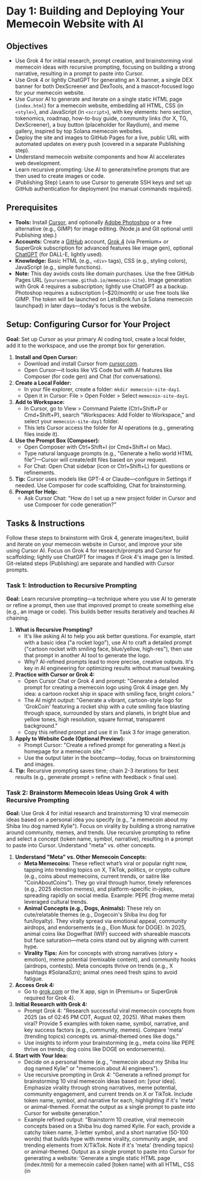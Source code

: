 # Day 1: Building and Deploying Your Memecoin Website with AI

## Objectives
- Use Grok 4 for initial research, prompt creation, and brainstorming viral memecoin ideas with recursive prompting, focusing on building a strong narrative, resulting in a prompt to paste into Cursor.
- Use Grok 4 or lightly ChatGPT for generating an X banner, a single DEX banner for both DexScreener and DexTools, and a mascot-focused logo for your memecoin website.
- Use Cursor AI to generate and iterate on a single static HTML page (`index.html`) for a memecoin website, embedding all HTML, CSS (in `<style>`), and JavaScript (in `<script>`), with key elements: hero section, tokenomics, roadmap, how-to-buy guide, community links (for X, TG, DexScreener), a buy button (placeholder for Raydium), and meme gallery, inspired by top Solana memecoin websites.
- Deploy the site and images to GitHub Pages for a live, public URL with automated updates on every push (covered in a separate Publishing step).
- Understand memecoin website components and how AI accelerates web development.
- Learn recursive prompting: Use AI to generate/refine prompts that are then used to create images or code.
- (Publishing Step) Learn to use Cursor to generate SSH keys and set up GitHub authentication for deployment (no manual commands required).

## Prerequisites
- **Tools:** Install [Cursor](https://cursor.com/), and optionally [Adobe Photoshop](https://www.adobe.com/products/photoshop.html) or a free alternative (e.g., GIMP) for image editing. (Node.js and Git optional until Publishing step.)
- **Accounts:** Create a [GitHub](https://github.com/) account, [Grok 4](https://grok.com/) (via Premium+ or SuperGrok subscription for advanced features like image gen), optional [ChatGPT](https://chat.openai.com/) (for DALL-E, lightly used).
- **Knowledge:** Basic HTML (e.g., `<div>` tags), CSS (e.g., styling colors), JavaScript (e.g., simple functions).
- **Note:** This day avoids costs like domain purchases. Use the free GitHub Pages URL (`yourusername.github.io/memecoin-site`). Image generation with Grok 4 requires a subscription; lightly use ChatGPT as a backup. Photoshop requires a subscription (~$20/month) or use free tools like GIMP. The token will be launched on LetsBonk.fun (a Solana memecoin launchpad) in later days—today's focus is the website.

## Setup: Configuring Cursor for Your Project
**Goal:** Set up Cursor as your primary AI coding tool, create a local folder, add it to the workspace, and use the prompt box for generation.

1. **Install and Open Cursor:**
   - Download and install Cursor from [cursor.com](https://cursor.com/).
   - Open Cursor—it looks like VS Code but with AI features like Composer (for code gen) and Chat (for conversations).
2. **Create a Local Folder:**
   - In your file explorer, create a folder: `mkdir memecoin-site-day1`.
   - Open it in Cursor: File > Open Folder > Select `memecoin-site-day1`.
3. **Add to Workspace:**
   - In Cursor, go to View > Command Palette (Ctrl+Shift+P or Cmd+Shift+P), search "Workspaces: Add Folder to Workspace," and select your `memecoin-site-day1` folder.
   - This lets Cursor access the folder for AI operations (e.g., generating files inside it).
4. **Use the Prompt Box (Composer):**
   - Open Composer with Ctrl+Shift+I (or Cmd+Shift+I on Mac).
   - Type natural language prompts (e.g., "Generate a hello world HTML file")—Cursor will create/edit files based on your request.
   - For Chat: Open Chat sidebar (icon or Ctrl+Shift+L) for questions or refinements.
5. **Tip:** Cursor uses models like GPT-4 or Claude—configure in Settings if needed. Use Composer for code scaffolding, Chat for brainstorming.
6. **Prompt for Help:**
   - Ask Cursor Chat: "How do I set up a new project folder in Cursor and use Composer for code generation?"

## Tasks & Instructions
Follow these steps to brainstorm with Grok 4, generate images/text, build and iterate on your memecoin website in Cursor, and improve your site using Cursor AI. Focus on Grok 4 for research/prompts and Cursor for scaffolding; lightly use ChatGPT for images if Grok 4's image gen is limited. Git-related steps (Publishing) are separate and handled with Cursor prompts.

### Task 1: Introduction to Recursive Prompting
**Goal:** Learn recursive prompting—a technique where you use AI to generate or refine a prompt, then use that improved prompt to create something else (e.g., an image or code). This builds better results iteratively and teaches AI chaining.

1. **What is Recursive Prompting?**
   - It's like asking AI to help you ask better questions. For example, start with a basic idea ("a rocket logo"), use AI to craft a detailed prompt ("cartoon rocket with smiling face, blue/yellow, high-res"), then use that prompt in another AI tool to generate the logo.
   - Why? AI-refined prompts lead to more precise, creative outputs. It's key in AI engineering for optimizing results without manual tweaking.
2. **Practice with Cursor or Grok 4:**
   - Open Cursor Chat or Grok 4 and prompt: "Generate a detailed prompt for creating a memecoin logo using Grok 4 image gen. My idea: a cartoon rocket ship in space with smiling face, bright colors."
   - The AI might output: "Generate a vibrant, cartoon-style logo for 'GrokCoin' featuring a rocket ship with a cute smiling face blasting through space, surrounded by stars and planets, in bright blue and yellow tones, high resolution, square format, transparent background."
   - Copy this refined prompt and use it in Task 3 for image generation.
3. **Apply to Website Code (Optional Preview):**
   - Prompt Cursor: "Create a refined prompt for generating a Next.js homepage for a memecoin site."
   - Use the output later in the bootcamp—today, focus on brainstorming and images.
4. **Tip:** Recursive prompting saves time; chain 2-3 iterations for best results (e.g., generate prompt > refine with feedback > final use).

### Task 2: Brainstorm Memecoin Ideas Using Grok 4 with Recursive Prompting
**Goal:** Use Grok 4 for initial research and brainstorming 10 viral memecoin ideas based on a personal idea you specify (e.g., "a memecoin about my Shiba Inu dog named Kylie"). Focus on virality by building a strong narrative around community, memes, and trends. Use recursive prompting to refine and select a concept (token name, symbol, narrative), resulting in a prompt to paste into Cursor. Understand "meta" vs. other concepts.

1. **Understand "Meta" vs. Other Memecoin Concepts:**
   - **Meta Memecoins:** These reflect what’s viral or popular right now, tapping into trending topics on X, TikTok, politics, or crypto culture (e.g., coins about memecoins, current trends, or satire like "CoinAboutCoins"). They go viral through humor, timely references (e.g., 2025 election memes), and platform-specific in-jokes, spreading rapidly on social media. Example: PEPE (frog meme meta) leveraged cultural trends.
   - **Animal Concepts (e.g., Dogs, Animals):** These rely on cute/relatable themes (e.g., Dogecoin's Shiba Inu dog for fun/loyalty). They virally spread via emotional appeal, community airdrops, and endorsements (e.g., Elon Musk for DOGE). In 2025, animal coins like Dogwifhat (WIF) succeed with shareable mascots but face saturation—meta coins stand out by aligning with current hype.
   - **Virality Tips:** Aim for concepts with strong narratives (story + emotion), meme potential (remixable content), and community hooks (airdrops, contests). Meta concepts thrive on trends (e.g., X hashtags #SolanaSzn); animal ones need fresh spins to avoid fatigue.
2. **Access Grok 4:**
   - Go to [grok.com](https://grok.com/) or the X app, sign in (Premium+ or SuperGrok required for Grok 4).
3. **Initial Research with Grok 4:**
   - Prompt Grok 4: "Research successful viral memecoin concepts from 2025 (as of 02:45 PM CDT, August 02, 2025). What makes them viral? Provide 5 examples with token name, symbol, narrative, and key success factors (e.g., community, memes). Compare 'meta' (trending topics) concepts vs. animal-themed ones like dogs."
   - Use insights to inform your brainstorming (e.g., meta coins like PEPE thrive on trends; dog coins like DOGE on endorsements).
4. **Start with Your Idea:**
   - Decide on a personal theme (e.g., "memecoin about my Shiba Inu dog named Kylie" or "memecoin about AI engineers").
   - Use recursive prompting in Grok 4: "Generate a refined prompt for brainstorming 10 viral memecoin ideas based on: [your idea]. Emphasize virality through strong narratives, meme potential, community engagement, and current trends on X or TikTok. Include token name, symbol, and narrative for each, highlighting if it's 'meta' or animal-themed. Format the output as a single prompt to paste into Cursor for website generation."
   - Example refined output: "Brainstorm 10 creative, viral memecoin concepts based on a Shiba Inu dog named Kylie. For each, provide a catchy token name, 3-letter symbol, and a short narrative (50-100 words) that builds hype with meme virality, community angle, and trending elements from X/TikTok. Note if it's 'meta' (trending topics) or animal-themed. Output as a single prompt to paste into Cursor for generating a website: 'Generate a single static HTML page (index.html) for a memecoin called [token name] with all HTML, CSS (in <style> tags), and JavaScript (in <script> tags). Include a bold hero section with coin name [token name], tagline [narrative summary], and mascot logo image, a vibrant tokenomics table, an interactive roadmap, a clear how-to-buy guide, community links, a buy button, and a responsive meme gallery, using a color palette inspired by [theme colors]. Use semantic HTML, responsive design, and a fun aesthetic inspired by top Solana memecoins.'"
5. **Brainstorm with Grok 4:**
   - Paste the refined prompt into Grok 4.
   - Grok will output 10 ideas, e.g.:
     - Idea 1 (Animal-Themed): Token Name: KylieShib, Symbol: KYL, Narrative: "KylieShib is the ultimate doggo coin for Shiba lovers! Inspired by your loyal Kylie, this memecoin celebrates fluffy adventures and airdrops tied to #DogTok trends. Join for meme contests—viral with cute pup videos!"
     - Idea 2 (Meta): Token Name: KylieMeta, Symbol: KMT, Narrative: "KylieMeta mocks 2025’s crypto hype! Kylie the Shiba 'meta-dog' roasts TikTok pump-and-dumps with irony. Narrative: A coin trending with #SolanaSzn—viral via X satire!"
   - Review ideas, comparing meta (trending, sustainable hype) vs. animal (cute, quick virality but risk of fad).
6. **Refine Selection Recursively:**
   - If needed, prompt Grok 4: "Refine my top 3 memecoin ideas from the list to maximize virality: Strengthen narratives with current X/TikTok trends, meme templates, and LetsBonk integration. Explain why a meta concept might outperform animal ones in 2025."
   - Finalize a viral concept (token name, symbol, narrative) with a strong narrative (e.g., story + memes + trends)—update all subsequent tasks with it.
7. **Prompt for Help:**
   - Ask Cursor Chat: "Help me select the most viral memecoin concept from Grok 4's brainstorm list, focusing on narrative strength and meta vs. animal tradeoffs."

### Task 3: Generate X Banner, DEX Banner, and Logo Using AI (Grok 4 and ChatGPT)
**Goal:** Create an X banner, a single DEX banner for both DexScreener and DexTools, and a mascot-focused logo for your memecoin website using Grok 4 and ChatGPT. Use recursive prompting in Grok 4 to refine prompts and store images locally until Publishing. Note that images may need editing in Photoshop or a free alternative.

1. **Choose Your AI Tools:**
   - **Grok 4:** Use [grok.com](https://grok.com/) or X app for initial prompt refinement and image gen (via Aurora or similar in Grok 4).
   - **ChatGPT (DALL-E):** Use [chat.openai.com](https://chat.openai.com/) for final image generation if Grok 4's output is limited (Plus subscription needed).
2. **Refine Prompts with Recursive Prompting in Grok 4:**
   - Prompt Grok 4: "Generate a refined prompt for a mascot-focused logo based on [your narrative]. Example: Cute Shiba dog with accessories."
   - Example refined output: "Generate a mascot-focused logo for 'KylieShib' featuring a cute Shiba Inu dog named Kylie with laser eyes, in bright red and white colors. High resolution, square format (e.g., 500x500 pixels), transparent background, PNG format."
3. **Generate the Logo:**
   - Paste the refined prompt into Grok 4 for initial gen. If unsatisfactory, refine in ChatGPT with: "Create a mascot-focused logo for 'KylieShib' featuring a cute Shiba Inu dog named Kylie with laser eyes, in red and white, 500x500 pixels, transparent PNG."
   - Download as `logo.png`.
4. **Generate the X Banner:**
   - Refined Prompt (use Grok 4 to improve): "Create a banner image for an X (Twitter) profile for '[your token name]'. Feature the mascot, tagline based on [your narrative], and elements like [theme, e.g., dogs in space]. High resolution, 1500x500 pixels, PNG format."
   - Use Grok 4, then refine in ChatGPT if needed: "Design an X banner for 'KylieShib' with a Shiba dog mascot, 'Loyal to the Moon' tagline, and space theme, 1500x500 pixels, PNG."
   - Download as `x-banner.png`.
5. **Generate the DEX Banner (for DexScreener and DexTools):**
   - Refined Prompt: "Create a banner image for DexScreener and DexTools for '[your token name]'. Feature the mascot, tagline from [your narrative], and theme elements. High resolution, 1500x500 pixels, PNG format."
   - Use Grok 4, then refine in ChatGPT if needed: "Create a DEX banner for 'KylieShib' with a Shiba dog mascot, 'To the Moon' tagline, and space theme, 1500x500 pixels, PNG."
   - Download as `dex-banner.png`.
6. **Image Editing with Photoshop or Free Alternative:**
   - **Why Edit?** AI-generated images might need cropping (e.g., remove unwanted backgrounds), resizing (e.g., exact 500x500 for logo), or adding typography (e.g., token name/symbol). Photoshop offers advanced tools; GIMP is a free option.
   - **Steps:**
     - Open each image (e.g., `logo.png`) in Photoshop or GIMP.
     - **Crop Background:** Use the "Magic Wand" or "Lasso" tool to select and remove unwanted areas, refine edges.
     - **Resize:** Go to "Image > Image Size," set logo to 500x500 pixels, banners to 1500x500 pixels.
     - **Add Typography:** Use the "Text" tool to add "[your token name]" or tagline if missing, matching the theme (e.g., bold red font).
     - **Save:** Export as PNG with transparent background (File > Export As > PNG).
   - **Tip:** If new to editing, watch a quick tutorial (e.g., YouTube search "GIMP basics") or ask Cursor Chat: "Guide me to crop and resize an image in Photoshop/GIMP."
7. **Store Images Locally:**
   - Create a folder `assets` in your `memecoin-site-day1` directory.
   - Move edited `logo.png`, `x-banner.png`, and `dex-banner.png` into `assets`.
   - **Note:** Images will be deployed to GitHub Pages in the Publishing step—keep them local for now.
8. **Prompt for Help:**
   - If the tool doesn't work, ask Cursor Chat: "How to generate images with Grok 4 and ChatGPT? Provide sample prompts for a memecoin mascot logo, X banner, and DEX banner."

### Task 4: Scaffold the Memecoin Website with Inspiration from Top Solana Memecoins
**Goal:** Create a single `index.html` file containing all HTML, CSS (in `<style>`), and JavaScript (in `<script>`) for a memecoin website, incorporating your AI-generated image URLs. Use recursive prompting in Cursor to refine the code prompt with inspiration from top Solana memecoin websites, leveraging colors from the images.

1. **Research Inspiration with Grok 4:**
   - Prompt Grok 4: "Suggest 5 top-performing memecoin websites on Solana from 2025 (as of 02:45 PM CDT, August 02, 2025). Provide their URLs, key design features (e.g., bold hero, meme galleries), and why they work for viral marketing."
   - Example output: "1. bonk.in - Bold hero with mascot, meme gallery, vibrant colors. 2. wifcoin.sol - Animated roadmap, community section, neon palette. 3. pepe.lol - Satirical design, tokenomics table, dark theme. 4. shibarmy.com - Dog-themed layout, how-to-buy guide, playful fonts. 5. metadog.io - Meta-narrative focus, interactive elements, sleek design."
   - Note these insights for your design.
2. **Refine the Prompt with Recursive Prompting in Cursor:**
   - Open Cursor Chat and prompt: "Generate a refined prompt for creating a single-page HTML memecoin website based on [your narrative]. Include a bold hero, vibrant tokenomics table, interactive roadmap, clear how-to-buy guide, community links (X, TG, DexScreener placeholders), a buy button (placeholder for Raydium), and responsive meme gallery, inspired by top Solana memecoin designs (e.g., bonk.in, wifcoin.sol). Use a color palette from [describe images, e.g., red and white for Shiba theme]."
   - Cursor will output a refined prompt, e.g., "Use primary color #FF0000 for backgrounds, secondary #FFFFFF for accents."
3. **Open Cursor Composer:**
   - Open Composer (Ctrl+Shift+I or Cmd+Shift+I).
4. **Paste Refined Prompt into Cursor Composer:**
   - Paste the refined prompt from Cursor Chat (replace with local image paths, e.g., `assets/logo.png`, and your selected concept; update to GitHub URLs in Publishing):
     ```
     Generate a single static HTML page (index.html) for a memecoin called "[your token name]" with all HTML, CSS (in <style> tags), and JavaScript (in <script> tags). Include:
     - A bold hero section with coin name, tagline based on [your narrative], mascot logo image (use this URL: assets/logo.png), and a placeholder buy button for Raydium (href='https://raydium.io/swap/?inputMint=sol&outputMint=[your-token-mint]').
     - A vibrant tokenomics section with a table (e.g., total supply: 1B tokens, distribution: 50% community, 30% dev, 20% marketing).
     - An interactive roadmap section with a timeline (e.g., Q1 2025: Launch on LetsBonk, Q2: Exchange listings).
     - A clear how-to-buy guide with steps (e.g., "Get Phantom Wallet, Buy SOL, Swap on LetsBonk.fun").
     - A community section with placeholder links to X (href='https://x.com/[yourhandle]'), TG (href='https://t.me/[yourchannel]'), and DexScreener (href='https://dexscreener.com/solana/[token-mint]').
     - A responsive meme gallery with 4 placeholder images in a grid (use URLs like https://via.placeholder.com/300x300).
     Use semantic HTML, a responsive design (mobile-friendly), and a fun aesthetic leveraging the color palette from my images (e.g., primary: #FF0000, secondary: #FFFFFF), inspired by top Solana memecoin designs. Ensure all code is in one index.html file.
     ```
   - Cursor will generate `index.html` in your `memecoin-site-day1` folder with embedded `<style>` and `<script>` sections, using colors from the images and inspired designs. Save it.
5. **Review the Code:**
   - Open `index.html` in Cursor. Verify sections like `<section id="hero">`, `<table id="tokenomics">`, etc., are present, and the logo, social links, and buy button load via local paths (update to GitHub URLs in Publishing).
   - Check `<style>` for responsiveness, color usage (e.g., `background: #FF0000;`), and Solana-inspired elements (e.g., vibrant layout).
   - Check `<script>` for basic interactivity (e.g., console logs or event listeners).
6. **Test Locally:**
   - Open `index.html` in a browser (double-click or run `open index.html` in terminal).
   - Ensure all sections display correctly, the logo loads, colors match the images, and it's mobile-responsive (resize browser). If issues arise, ask Cursor Chat: "Fix my HTML/CSS layout in index.html or image loading errors."

### Task 5: Iterate on the Website
**Goal:** Enhance the single-page site with AI-generated improvements for interactivity, design, and additional inspiration from top Solana memecoins. Iteration involves either regenerating with a new direction or making small improvements like subtle animations, button styling, or typography changes, all through prompt engineering.

1. **Guidance on Iteration:**
   - **Regenerate with New Direction:** If the initial design feels off, prompt Cursor to start fresh with a new style (e.g., "Regenerate my index.html with a dark theme inspired by pepe.lol instead of the current design").
   - **Make Small Improvements:** Refine incrementally with prompts for subtle enhancements:
     - Add subtle animation effects (e.g., "Add a fade-in animation to the hero section").
     - Improve button styling (e.g., "Enhance the buy button with a gradient background and rounded corners").
     - Change typography (e.g., "Update all headings to use a bold, playful font inspired by shibarmy.com").
   - Use Composer for targeted prompts to avoid overwriting the whole file (e.g., "Update only the <style> tag...").
   - Test after each change to ensure functionality and aesthetics align with your vision.
2. **Add Interactivity:**
   - Prompt Cursor in Composer: "Add JavaScript in my index.html <script> tag to show an alert when clicking community links (e.g., 'Join our community!')."
3. **Enhance Design:**
   - Prompt Cursor in Composer: "Enhance my index.html <style> tag with a subtle fade-in animation for the hero section, inspired by wifcoin.sol."
4. **Improve Buy Button:**
   - Prompt Cursor in Composer: "Improve the buy button in my index.html hero section with a gradient background and rounded corners, ensuring mobile-friendliness."
5. **Adjust Typography:**
   - Prompt Cursor in Composer: "Change all headings in my index.html to use a bold, playful font inspired by shibarmy.com."
6. **Save Locally:**
   - Save changes to `index.html`.
7. **Verify Updates:**
   - Reopen `index.html` in a browser to see changes.
8. **Prompt for Help:**
   - If needed, ask Cursor Chat: "Suggest a new design direction for my index.html or small improvements based on top Solana memecoin websites like metadog.io."

### Task 6: Understand Memecoin Websites & AI
**Goal:** Learn the purpose of memecoin site elements and how AI simplifies development.

1. **Prompt Cursor for Explanations:**
   - Ask: "Explain why a memecoin website needs a hero, tokenomics, roadmap, how-to-buy, community, and meme gallery. How do they drive community engagement?"
   - Expected response:
     - Hero: Captures attention with bold branding.
     - Tokenomics: Builds trust with transparent supply/distribution.
     - Roadmap: Shows future plans to excite investors.
     - How-to-buy: Simplifies onboarding for new users.
     - Community: Drives engagement via social platforms.
     - Meme gallery: Uses humor for virality.
2. **AI in Web3 Quiz:**
   - Prompt Cursor: "Create a 3-question quiz about how AI helps build websites, generate images, and manage socials, with answers. Example: How does Grok 4 or Cursor make image creation easier?"
   - Example response:
     - Q: How does AI like Grok 4/Cursor help with images? A: Generates logos, banners, and memes from text prompts.
     - Q: What’s an AI prompt for socials? A: A request like "Write a tweet for a memecoin launch."
     - Q: How is AI changing web dev? A: Speeds up coding, asset creation, and social automation.
3. **Reflect:** In Cursor, create `notes.txt` and write: "How did AI help me with brainstorming, images, and site today?" (e.g., "Grok 4 brainstormed ideas, Cursor scaffolded the site!"). Save locally.

### Task 7: Publishing to GitHub Pages
**Goal:** Deploy your website and images to GitHub Pages using Cursor to generate SSH keys and set up GitHub authentication (no manual commands required).

1. **Generate SSH Keys with Cursor:**
   - Open Cursor Chat and prompt: "Generate SSH keys for me to authenticate with GitHub. Provide step-by-step guidance within Cursor to create the keys and add them to my GitHub account."
   - Follow Cursor’s instructions (e.g., it may guide you to a terminal within Cursor, generate keys like `id_rsa` and `id_rsa.pub`, and prompt you to copy the public key to GitHub under Settings > SSH and GPG keys > New SSH key).
2. **Set Up GitHub Authentication with Cursor:**
   - Prompt Cursor: "Set up GitHub authentication for my repository using the SSH keys you generated. Guide me to connect my local 'memecoin-site-day1' folder to GitHub and push my project."
   - Follow Cursor’s guidance (e.g., it may suggest creating a repo named `memecoin-site-day1`, linking it, and pushing with a prompt like "Push my local memecoin-site-day1 folder to GitHub").
3. **Deploy to GitHub Pages:**
   - Prompt Cursor: "Configure my GitHub repository to deploy the 'memecoin-site-day1' folder to GitHub Pages. Ensure the assets folder is included and set the source to the main branch."
   - Cursor will guide you to GitHub Settings > Pages, set the source to `main` branch, `/ (root)` folder, and verify deployment at `https://yourusername.github.io/memecoin-site-day1`.
4. **Update Image URLs:**
   - After deployment, prompt Cursor: "Update all image paths in my index.html to use GitHub Pages URLs (e.g., https://yourusername.github.io/memecoin-site-day1/assets/logo.png) based on the deployed assets folder."
   - Save and test the updated `index.html` locally.
5. **Prompt for Help:**
   - If issues arise, ask Cursor Chat: "Troubleshoot any GitHub authentication or deployment issues for my memecoin-site-day1 project."

## Cursor Prompts for Day 1
See `docs/daily_prompts.md` in the course repo for a full list.

- **Recursive Prompting:**
  - "Generate a detailed prompt for creating a memecoin logo using Grok 4 image gen. My idea: a cartoon rocket ship in space with smiling face, bright colors."
  - "Refine this prompt for generating a single-page HTML memecoin website: Basic hero and tokenomics sections."
  - "Refine this prompt for an X banner: Space-themed banner for [your token name]."
  - "Suggest 5 top-performing memecoin websites on Solana from 2025. Provide their URLs, key design features, and why they work for viral marketing."
  - "Generate a refined prompt for creating a single-page HTML memecoin website based on [your narrative]. Include a bold hero, vibrant tokenomics table, interactive roadmap, clear how-to-buy guide, community links, a buy button, and responsive meme gallery, inspired by top Solana memecoin designs."

- **Image Generation (Grok 4/ChatGPT):**
  - "Generate a fun, vibrant mascot-focused logo for a memecoin called '[your token name]'. [Description from narrative, e.g., cute Shiba dog with laser eyes]. High resolution, 500x500 pixels, transparent background, PNG format."
  - "Create a banner image for an X profile for '[your token name]'. Feature the mascot, tagline from [your narrative], and theme elements. 1500x500 pixels, PNG format."
  - "Create a single banner image for DexScreener and DexTools for '[your token name]'. Feature the mascot, tagline from [your narrative], and theme elements. 1500x500 pixels, PNG format."
  - "Generate a small square image (400x400 pixels) for a tweet about '[your token name]' showing the mascot with a 'LFG LetsBonk!' text overlay, matching [your narrative]. PNG format."

- **Scaffold:**
  - "Generate a single static HTML page (index.html) for a memecoin called '[your token name]' with all HTML, CSS (in <style>), and JavaScript (in <script>). Include a bold hero section (coin name, tagline, logo URL, and a placeholder buy button), vibrant tokenomics table (1B supply, 50% community, 30% dev, 20% marketing), interactive roadmap timeline, clear how-to-buy guide, community links, and responsive meme gallery (4 placeholder URLs). Use semantic HTML, responsive design, and a fun aesthetic."
  - "Add semantic HTML to my index.html for a memecoin site with clear section IDs."
  - "Embed CSS in my index.html <style> tag for a mobile-responsive design inspired by top Solana memecoins."

- **Iterate:**
  - "Regenerate my index.html with a dark theme inspired by pepe.lol instead of the current design."
  - "Add a subtle fade-in animation to the hero section of my index.html."
  - "Enhance the buy button in my index.html with a gradient background and rounded corners."
  - "Update all headings in my index.html to use a bold, playful font inspired by shibarmy.com."
  - "Suggest a new design direction for my index.html or small improvements based on top Solana memecoin websites like metadog.io."

- **Understand:**
  - "Explain why a memecoin website needs a hero, tokenomics, roadmap, how-to-buy, community, and meme gallery. How do they drive community engagement?"
  - "What is a memecoin? Explain tokenomics and roadmaps in simple terms."
  - "How does Cursor AI speed up web development? Give 3 examples."
  - "How can AI like Grok 4 or Cursor generate images and tweets for memecoin projects?"

- **Publishing:**
  - "Generate SSH keys for me to authenticate with GitHub. Provide step-by-step guidance within Cursor to create the keys and add them to my GitHub account."
  - "Set up GitHub authentication for my repository using the SSH keys you generated. Guide me to connect my local 'memecoin-site-day1' folder to GitHub and push my project."
  - "Configure my GitHub repository to deploy the 'memecoin-site-day1' folder to GitHub Pages. Ensure the assets folder is included and set the source to the main branch."
  - "Update all image paths in my index.html to use GitHub Pages URLs (e.g., https://yourusername.github.io/memecoin-site-day1/assets/logo.png) based on the deployed assets folder."
  - "Troubleshoot any GitHub authentication or deployment issues for my memecoin-site-day1 project."

## Learning Outcomes
- Brainstormed viral memecoin ideas using Grok 4 with recursive prompting, selected a concept with a strong narrative, and used Grok 4 for initial research/prompt creation, resulting in a prompt for Cursor.
- Generated an X banner, DEX banner, and mascot-focused logo using Grok 4 and ChatGPT, with recursive prompting for refinement, edited in Photoshop/GIMP, and stored locally.
- Built and iterated on a single-page memecoin website (`index.html`) with AI-generated assets using Cursor AI, pasting refined prompts from Grok 4, inspired by top Solana memecoin designs, including social links and a buy button.
- Used Cursor’s Composer and Chat to generate code and troubleshoot issues.
- Learned recursive prompting for better AI outputs.
- (Publishing Step) Learned to use Cursor to generate SSH keys and set up GitHub authentication for deployment.

## Next Steps
- Save your work locally in the `memecoin-site-day1` folder.
- Verify your local site by opening `index.html` in a browser.
- Tomorrow (Day 2): Dive into Building Your Memecoin Community with AI, potentially setting up Telegram and X to expand your project's reach.